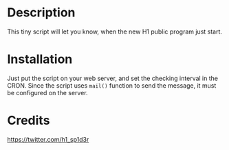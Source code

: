 # Description
This tiny script will let you know, when the new H1 public program just start.

# Installation
Just put the script on your web server, and set the checking interval in the CRON.
Since the script uses `mail()` function to send the message, it must be configured on the server.

# Credits
https://twitter.com/h1_sp1d3r
